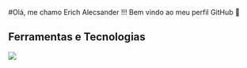 #Olá, me chamo Erich Alecsander !!! 
Bem vindo ao meu perfil GitHub 👋

## Ferramentas e Tecnologias
<img src="https://cdn.jsdelivr.net/gh/devicons/devicon/icons/html5/html5-plain-wordmark.svg" />

<!--
**ErichAlecs/ErichAlecs** is a ✨ _special_ ✨ repository because its `README.md` (this file) appears on your GitHub profile.

Here are some ideas to get you started:

- 🔭 I’m currently working on ...
- 🌱 I’m currently learning ...
- 👯 I’m looking to collaborate on ...
- 🤔 I’m looking for help with ...
- 💬 Ask me about ...
- 📫 How to reach me: ...
- 😄 Pronouns: ...
- ⚡ Fun fact: ...
-->
